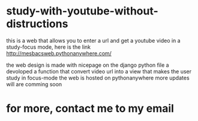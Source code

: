 # study-with-youtube-without-distructions
this is a web that allows you to enter a url and get a youtube video in a study-focus mode, here is the link http://mesbacsweb.pythonanywhere.com/

 the web design is made with nicepage
 on the django  python file a devoloped a function that convert video url into a view that makes the user study in focus-mode
 the web is hosted on pythonanywhere
 more updates will are comming soon
# for more, contact me to my email
